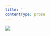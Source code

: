 ```yaml
---
title: ''
contentType: prose
---
```


<section>

![](../Images/obalka_stare_povesti_ceske2.jpg)

</section>
